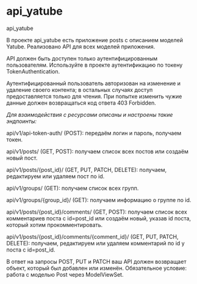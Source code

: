 # api_yatube
api_yatube

В проекте api_yatube есть приложение posts с описанием моделей Yatube. Реализовано API для всех моделей приложения.

API должен быть доступен только аутентифицированным пользователям. Используйте в проекте аутентификацию по токену TokenAuthentication.

Аутентифицированный пользователь авторизован на изменение и удаление своего контента; в остальных случаях доступ предоставляется только для чтения. При попытке изменить чужие данные должен возвращаться код ответа 403 Forbidden.

*Для взаимодействия с ресурсами описаны и настроены такие эндпоинты:*

  api/v1/api-token-auth/ (POST): передаём логин и пароль, получаем токен.

  api/v1/posts/ (GET, POST): получаем список всех постов или создаём новый пост.

  api/v1/posts/{post_id}/ (GET, PUT, PATCH, DELETE): получаем, редактируем или удаляем пост по id.

  api/v1/groups/ (GET): получаем список всех групп.

  api/v1/groups/{group_id}/ (GET): получаем информацию о группе по id.

  api/v1/posts/{post_id}/comments/ (GET, POST): получаем список всех комментариев поста с id=post_id или создаём новый, указав id поста, который хотим прокомментировать.

  api/v1/posts/{post_id}/comments/{comment_id}/ (GET, PUT, PATCH, DELETE): получаем, редактируем или удаляем комментарий по id у поста с id=post_id.

В ответ на запросы POST, PUT и PATCH ваш API должен возвращает объект, который был добавлен или изменён.
Обязательное условие: работа с моделью Post через ModelViewSet.
